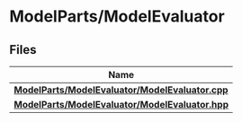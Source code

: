 # ModelParts/ModelEvaluator



## Files

| Name           |
| -------------- |
| **[ModelParts/ModelEvaluator/ModelEvaluator.cpp](_model_evaluator_8cpp.md#file-modelevaluator.cpp)**  |
| **[ModelParts/ModelEvaluator/ModelEvaluator.hpp](_model_evaluator_8hpp.md#file-modelevaluator.hpp)**  |

